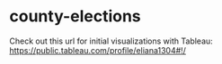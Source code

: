 # county-elections

Check out this url for initial visualizations with Tableau:
https://public.tableau.com/profile/eliana1304#!/
